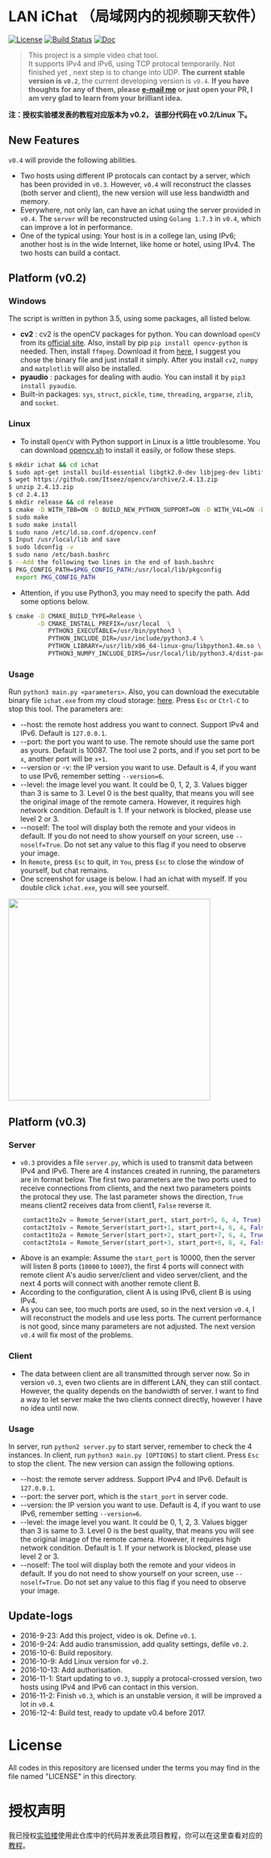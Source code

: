 # LAN iChat （局域网内的视频聊天软件）

[![License](http://7xktmz.com1.z0.glb.clouddn.com/license-UDL.svg)](https://github.com/Forec/lan-ichat/blob/master/LICENSE) 
[![Build Status](https://travis-ci.org/Forec/lan-ichat.png)](https://travis-ci.org/Forec/lan-ichat) 
[![Doc](http://7xktmz.com1.z0.glb.clouddn.com/docs-icon.svg)](https://github.com/Forec/lan-ichat/)

> This project is a simple video chat tool.   
It supports IPv4 and IPv6, using TCP protocal temporarily. Not finished yet , next step is to change into UDP. **The current stable version is `v0.2`**, the current developing version is `v0.4`. **If you have thoughts for any of them, please [e-mail me](mailto:forec@bupt.edu.cn) or just open your PR, I am very glad to learn from your brilliant idea.**

**注：授权实验楼发表的教程对应版本为 v0.2， 该部分代码在 v0.2/Linux 下。**

## New Features
`v0.4` will provide the following abilities.
* Two hosts using different IP protocals can contact by a server, which has been  provided in `v0.3`. However, `v0.4` will reconstruct the classes (both server and client), the new version will use less bandwidth and memory.
* Everywhere, not only lan, can have an ichat using the server provided in `v0.4`. The `server` will be reconstructed using `Golang 1.7.3` in `v0.4`, which can improve a lot in performance.
* One of the typical using: Your host is in a college lan, using IPv6; another host is in the wide Internet, like home or hotel, using IPv4. The two hosts can build a contact.

## Platform (v0.2)

### Windows
The script is written in python 3.5, using some packages, all listed below.
* **cv2** : cv2 is the openCV packages for python. You can download `openCV` from its [official site](http://opencv.org/). Also, install by pip `pip install opencv-python` is needed. Then, install `ffmpeg`. Download it from [here](http://ffmpeg.org/), I suggest you chose the binary file and just install it simply. After you install `cv2`, `numpy` and `matplotlib` will also be installed.
* **pyaudio** : packages for dealing with audio. You can install it by `pip3 install pyaudio`.
* Built-in packages: `sys`, `struct`, `pickle`, `time`, `threading`, `argparse`, `zlib`, and `socket`.

### Linux
* To install `OpenCV` with Python support in Linux is a little troublesome. You can download [opencv.sh](http://7xktmz.com1.z0.glb.clouddn.com/opencv.sh) to install it easily, or follow these steps.
```bash
$ mkdir ichat && cd ichat
$ sudo apt-get install build-essential libgtk2.0-dev libjpeg-dev libtiff5-dev libjasper-dev libopenexr-dev cmake python-dev python-numpy python-tk libtbb-dev libeigen2-dev yasm libfaac-dev libopencore-amrnb-dev libopencore-amrwb-dev libtheora-dev libvorbis-dev libxvidcore-dev libx264-dev libqt4-dev libqt4-opengl-dev sphinx-common texlive-latex-extra libv4l-dev libdc1394-22-dev libavcodec-dev libavformat-dev libswscale-dev
$ wget https://github.com/Itseez/opencv/archive/2.4.13.zip
$ unzip 2.4.13.zip
$ cd 2.4.13
$ mkdir release && cd release
$ cmake -D WITH_TBB=ON -D BUILD_NEW_PYTHON_SUPPORT=ON -D WITH_V4L=ON -D INSTALL_C_EXAMPLES=ON -D INSTALL_PYTHON_EXAMPLES=ON -D BUILD_EXAMPLES=ON -D WITH_QT=ON -D WITH_GTK=ON -D WITH_OPENGL=ON ..
$ sudo make
$ sudo make install
$ sudo nano /etc/ld.so.conf.d/opencv.conf   
$ Input /usr/local/lib and save
$ sudo ldconfig -v
$ sudo nano /etc/bash.bashrc
$ --Add the following two lines in the end of bash.bashrc
$ PKG_CONFIG_PATH=$PKG_CONFIG_PATH:/usr/local/lib/pkgconfig
  export PKG_CONFIG_PATH
```

* Attention, if you use Python3, you may need to specify the path. Add some options below.
```bash
$ cmake -D CMAKE_BUILD_TYPE=Release \
        -D CMAKE_INSTALL_PREFIX=/usr/local  \
           PYTHON3_EXECUTABLE=/usr/bin/python3 \
           PYTHON_INCLUDE_DIR=/usr/include/python3.4 \
           PYTHON_LIBRARY=/usr/lib/x86_64-linux-gnu/libpython3.4m.so \
           PYTHON3_NUMPY_INCLUDE_DIRS=/usr/local/lib/python3.4/dist-packages/numpy/core/include ..
```

### Usage
Run `python3 main.py <parameters>`. Also, you can download the executable binary file `ichat.exe` from my cloud storage: [here](http://7xktmz.com1.z0.glb.clouddn.com/ichat.exe). Press `Esc` or `Ctrl-C` to stop this tool. The parameters are:
* --host: the remote host address you want to connect. Support IPv4 and IPv6. Default is `127.0.0.1`.
* --port: the port you want to use. The remote should use the same port as yours. Default is 10087. The tool use 2 ports, and if you set port to be `x`, another port will be `x+1`.
* --version or -v: the IP version you want to use. Default is 4, if you want to use IPv6, remember setting `--version=6`.
* --level: the image level you want. It could be 0, 1, 2, 3. Values bigger than 3 is same to 3. Level 0 is the best quality, that means you will see the original image of the remote camera. However, it requires high network condition. Default is 1. If your network is blocked, please use level 2 or 3.
* --noself: The tool will display both the remote and your videos in default. If you do not need to show yourself on your screen, use `--noself=True`. Do not set any value to this flag if you need to observe your image.
* In `Remote`, press `Esc` to quit, in `You`, press `Esc` to close the window of yourself, but chat remains.
* One screenshot for usage is below. I had an ichat with myself. If you double click `ichat.exe`, you will see yourself.    
<img src="http://7xktmz.com1.z0.glb.clouddn.com/ichat-show-1.png" width = "400px">

## Platform (v0.3)
### Server
* `v0.3` provides a file `server.py`, which is used to transmit data between IPv4 and IPv6. There are 4 instances created in running, the parameters are in format below. The first two parameters are the two ports used to receive connections from clients, and the next two parameters points the protocal they use. The last parameter shows the direction, `True` means client2 receives data from client1, `False` reverse it.
```python
    contact1to2v = Remote_Server(start_port, start_port+5, 6, 4, True)
    contact2to1v = Remote_Server(start_port+1, start_port+4, 6, 4, False)
    contact1to2a = Remote_Server(start_port+2, start_port+7, 6, 4, True)
    contact2to1a = Remote_Server(start_port+3, start_port+6, 6, 4, False)
```
* Above is an example: Assume the `start_port` is 10000, then the server will listen 8 ports (`10000` to `10007`), the first 4 ports will connect with remote client A's audio server/client and video server/client, and the next 4 ports will connect with another remote client B.
* According to the configuration, client A is using IPv6, client B is using IPv4.  
* As you can see, too much ports are used, so in the next version `v0.4`, I will reconstruct the models and use less ports. The current performance is not good, since many parameters are not adjusted. The next version `v0.4` will fix most of the problems.

### Client
* The data between client are all transmitted through server now. So in version `v0.3`, even two clients are in different LAN, they can still contact. However, the quality depends on the bandwidth of server. I want to find a way to let server make the two clients connect directly, however I have no idea until now.

### Usage
In server, run `python2 server.py` to start server, remember to check the 4 instances. In client, run `python3 main.py [OPTIONS]` to start client. Press `Esc` to stop the client. The new version can assign the following options. 
* --host: the remote server address. Support IPv4 and IPv6. Default is `127.0.0.1`.
* --port: the server port, which is the `start_port` in server code.
* --version: the IP version you want to use. Default is 4, if you want to use IPv6, remember setting `--version=6`.
* --level: the image level you want. It could be 0, 1, 2, 3. Values bigger than 3 is same to 3. Level 0 is the best quality, that means you will see the original image of the remote camera. However, it requires high network condition. Default is 1. If your network is blocked, please use level 2 or 3.
* --noself: The tool will display both the remote and your videos in default. If you do not need to show yourself on your screen, use `--noself=True`. Do not set any value to this flag if you need to observe your image.

## Update-logs
* 2016-9-23: Add this project, video is ok. Define `v0.1`.
* 2016-9-24: Add audio transmission, add quality settings, defile `v0.2`.
* 2016-10-6: Build repository.
* 2016-10-9: Add Linux version for `v0.2`.
* 2016-10-13: Add authorisation.
* 2016-11-1: Start updating to `v0.3`, supply a protocal-crossed version, two hosts using IPv4 and IPv6 can contact in this version.
* 2016-11-2: Finish `v0.3`, which is an unstable version, it will be improved a lot in `v0.4`.
* 2016-12-4: Build test, ready to update v0.4 before 2017.

# License
All codes in this repository are licensed under the terms you may find in the file named "LICENSE" in this directory.

# 授权声明
我已授权[实验楼](https://www.shiyanlou.com/)使用此仓库中的代码并发表此项目教程，你可以在这里查看对应的[教程](https://www.shiyanlou.com/courses/672)。